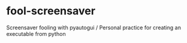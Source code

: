 # fool-screensaver
Screensaver fooling with pyautogui / Personal practice for creating an executable from python
